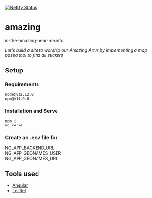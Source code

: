[![Netlify Status](https://api.netlify.com/api/v1/badges/620920dc-6a06-4b1d-8cbe-cd873efd8e9c/deploy-status)](https://app.netlify.com/sites/is-the-amazing-near-me/deploys)

# amazing

is-the-amazing-near-me.info

_Let's build a site to worship our Amazing Artur by implementing a map based tool to find all stickers_

## Setup

### Requirements
`node@v22.12.0`  
`npm@v10.9.0`

### Installation and Serve
`npm i`  
`ng serve`

### Create an .env file for
NG_APP_BACKEND_URL \
NG_APP_GEONAMES_USER \
NG_APP_GEONAMES_URL

## Tools used
- [Angular](https://angular.dev)
- [Leaflet](https://github.com/bluehalo/ngx-leaflet)
